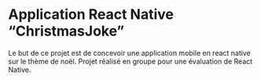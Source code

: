 <h1>Application React Native “ChristmasJoke” </h1>

<p>Le but de ce projet est de concevoir une application mobile en react native sur le thème de noël.
Projet réalisé en groupe pour une évaluation de React Native.</p>
